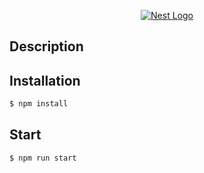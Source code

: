 <p align="center">
  <a href="http://nestjs.com/" target="blank"><img src="http://kamilmysliwiec.com/public/nest-logo.png#1" alt="Nest Logo" /></a>
</p>

## Description
  
## Installation

```bash
$ npm install
```

## Start

```
$ npm run start
```
